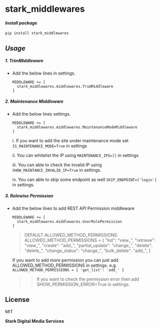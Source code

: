 # stark_middlewares

#### _Install package_
  ```
  pip install stark_middlewares
  ```

## _Usage_
##### 1. TrimMiddleware
- Add the below lines in settings.
  ```
  MIDDLEWARE += [
    stark_middlewares.middlewares.TrimMiddleware
  ]
  ```
  
##### 2. Maintenance Middleware
- Add the below lines settings.
  ```
  MIDDLEWARE += [
    stark_middlewares.middlewares.MaintenanceModeMiddleware
  ]
  ```
    i. If you want to add the site under maintenance mode set `IS_MAINTENANCE_MODE=True` in settings

    ii. You can whitelist the IP using `MAINTENANCE_IPS=[]` in settings

    iii. You can able to check the invalid IP using `SHOW_MAINTANCE_INVALID_IP=True` in settings.

    iv. You can able to skip some endpoint as well `SKIP_ENDPOINT=['login']` in settings.

##### 3. Rolewise Permission
- Add the below lines to add REST API Permission middleware
  ```
  MIDDLEWARE += [
    stark_middlewares.middlewares.UserRolePermission
  ]
    ```
  > DEFAULT ALLOWED_METHOD_PERMISSIONS:
    ALLOWED_METHOD_PERMISSIONS = {
        "list": "view_",
        "retrieve": "view_",
        "create": "add_",
        "partial_update": "change_",
        "delete": "delete_",
        "change_status": "change_",
        "bulk_delete": "add_",
    }

    If you want to add more permission you can just add ALLOWED_METHOD_PERMISSIONS in settings.
        e.g. `ALLOWED_METHOD_PERMISSIONS = {
            'get_list': 'add_'
        }`

    >> If you want to check the permission error then add SHOW_PERMISSION_ERROR=True in settings.

## License

MIT

**Stark Digital Media Services**
